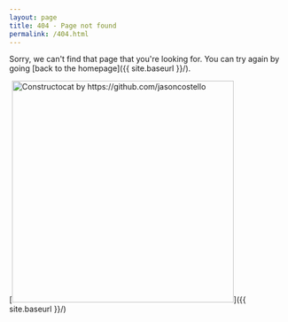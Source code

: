 ```yaml
---
layout: page
title: 404 - Page not found
permalink: /404.html
---
```


Sorry, we can't find that page that you're looking for. You can try
again by going [back to the homepage]({{ site.baseurl }}/).

[<img src="{{ site.baseurl }}/images/404.jpg" 
alt="Constructocat by https://github.com/jasoncostello" 
style="width: 400px;"/>]({{ site.baseurl }}/)
